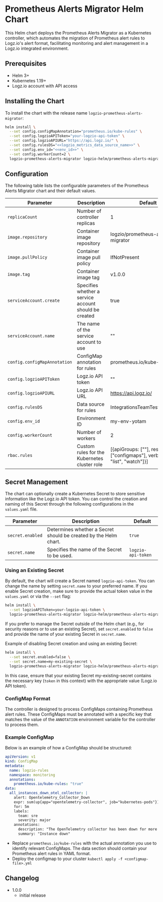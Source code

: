 # Prometheus Alerts Migrator Helm Chart

This Helm chart deploys the Prometheus Alerts Migrator as a Kubernetes controller, which automates the migration of Prometheus alert rules to Logz.io's alert format, facilitating monitoring and alert management in a Logz.io integrated environment.

## Prerequisites

- Helm 3+
- Kubernetes 1.19+
- Logz.io account with API access

## Installing the Chart

To install the chart with the release name `logzio-prometheus-alerts-migrator`:

```sh
helm install \
  --set config.configMapAnnotation="prometheus.io/kube-rules" \
  --set config.logzioAPIToken="your-logzio-api-token" \
  --set config.logzioAPIURL="https://api.logz.io/" \
  --set config.rulesDS="<<logzio_metrics_data_source_name>>" \
  --set config.env_id="<<env_id>>" \
  --set config.workerCount=2 \
  logzio-prometheus-alerts-migrator logzio-helm/prometheus-alerts-migrator
```

## Configuration
The following table lists the configurable parameters of the Prometheus Alerts Migrator chart and their default values.

| Parameter | Description | Default |
|---|---|---|
| `replicaCount` | Number of controller replicas | 1 |
| `image.repository` | Container image repository | logzio/prometheus-alerts-migrator |
| `image.pullPolicy` | Container image pull policy | IfNotPresent |
| `image.tag`| Container image tag | v1.0.0 |
| `serviceAccount.create` | Specifies whether a service account should be created | true |
| `serviceAccount.name` | The name of the service account to use | "" |
| `config.configMapAnnotation` | ConfigMap annotation for rules | prometheus.io/kube-rules |
| `config.logzioAPIToken` | Logz.io API token | "" |
| `config.logzioAPIURL` | Logz.io API URL | https://api.logz.io/ |
| `config.rulesDS` | Data source for rules | IntegrationsTeamTesting_metrics |
| `config.env_id` | Environment ID | my-env-yotam |
| `config.workerCount` | Number of workers | 2 |
| `rbac.rules` | Custom rules for the Kubernetes cluster role | [{apiGroups: [""], resources: ["configmaps"], verbs: ["get", "list", "watch"]}] |

## Secret Management

The chart can optionally create a Kubernetes Secret to store sensitive information like the Logz.io API token. You can control the creation and naming of this Secret through the following configurations in the `values.yaml` file.

| Parameter       | Description                                                        | Default             |
| --------------- | ------------------------------------------------------------------ | ------------------- |
| `secret.enabled` | Determines whether a Secret should be created by the Helm chart.  | `true`              |
| `secret.name`    | Specifies the name of the Secret to be used.                      | `logzio-api-token`  |


### Using an Existing Secret
By default, the chart will create a Secret named `logzio-api-token`. You can change the name by setting `secret.name` to your preferred name. If you enable Secret creation, make sure to provide the actual token value in the `values.yaml` or via the `--set` flag:
```sh
helm install \
  --set logzioAPIToken=your-logzio-api-token \
  logzio-prometheus-alerts-migrator logzio-helm/prometheus-alerts-migrator
```

If you prefer to manage the Secret outside of the Helm chart (e.g., for security reasons or to use an existing Secret), set `secret.enabled` to `false` and provide the name of your existing Secret in `secret.name`.

Example of disabling Secret creation and using an existing Secret:

```sh
helm install \
  --set secret.enabled=false \
  --set secret.name=my-existing-secret \
  logzio-prometheus-alerts-migrator logzio-helm/prometheus-alerts-migrator
```
In this case, ensure that your existing Secret my-existing-secret contains the necessary key (`token` in this context) with the appropriate value (Logz.io API token).


### ConfigMap Format
The controller is designed to process ConfigMaps containing Prometheus alert rules. These ConfigMaps must be annotated with a specific key that matches the value of the `ANNOTATION` environment variable for the controller to process them.

### Example ConfigMap

Below is an example of how a ConfigMap should be structured:

```yaml
apiVersion: v1
kind: ConfigMap
metadata:
  name: logzio-rules
  namespace: monitoring
  annotations:
    prometheus.io/kube-rules: "true"
data:
  all_instances_down_otel_collector: |
    alert: Opentelemetry_Collector_Down
    expr: sum(up{app="opentelemetry-collector", job="kubernetes-pods"}) == 0
    for: 5m
    labels:
      team: sre
      severity: major
    annotations:
      description: "The OpenTelemetry collector has been down for more than 5 minutes."
      summary: "Instance down"
```

- Replace `prometheus.io/kube-rules` with the actual annotation you use to identify relevant ConfigMaps. The data section should contain your Prometheus alert rules in YAML format.
- Deploy the configmap to your cluster `kubectl apply -f <configmap-file>.yml`


## Changelog
- 1.0.0
  - initial release
